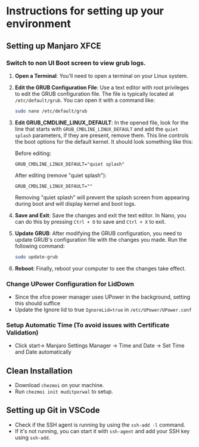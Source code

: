 # Instructions for setting up your environment

## Setting up Manjaro XFCE
### Switch to non UI Boot screen to view grub logs. 
1. **Open a Terminal**: You'll need to open a terminal on your Linux system.

2. **Edit the GRUB Configuration File**: Use a text editor with root privileges to edit the GRUB configuration file. The file is typically located at `/etc/default/grub`. You can open it with a command like:

   ```bash
   sudo nano /etc/default/grub
   ```

3. **Edit GRUB_CMDLINE_LINUX_DEFAULT**: In the opened file, look for the line that starts with `GRUB_CMDLINE_LINUX_DEFAULT` and add the `quiet splash` parameters, if they are present, remove them. This line controls the boot options for the default kernel. It should look something like this:

   Before editing:
   ```plaintext
   GRUB_CMDLINE_LINUX_DEFAULT="quiet splash"
   ```

   After editing (remove "quiet splash"):
   ```plaintext
   GRUB_CMDLINE_LINUX_DEFAULT=""
   ```

   Removing "quiet splash" will prevent the splash screen from appearing during boot and will display kernel and boot logs.

4. **Save and Exit**: Save the changes and exit the text editor. In Nano, you can do this by pressing `Ctrl + O` to save and `Ctrl + X` to exit.

5. **Update GRUB**: After modifying the GRUB configuration, you need to update GRUB's configuration file with the changes you made. Run the following command:

   ```bash
   sudo update-grub
   ```

6. **Reboot**: Finally, reboot your computer to see the changes take effect.

### Change UPower Configuration for LidDown
- Since the xfce power manager uses UPower in the background, setting this should suffice
- Update the Ignore lid to true `IgnoreLid=true`  in `/etc/UPower/UPower.conf`

### Setup Automatic Time (To avoid issues with Certificate Validation)
- Click start-> Manjaro Settings Manager -> Time and Date -> Set Time and Date automatically

## Clean Installation
- Download `chezmoi` on your machine.
- Run `chezmoi init muditporwal` to setup.


## Setting up Git in VSCode
- Check if the SSH agent is running by using the `ssh-add -l` command. 
- If it's not running, you can start it with `ssh-agent` and add your SSH key using `ssh-add`.
